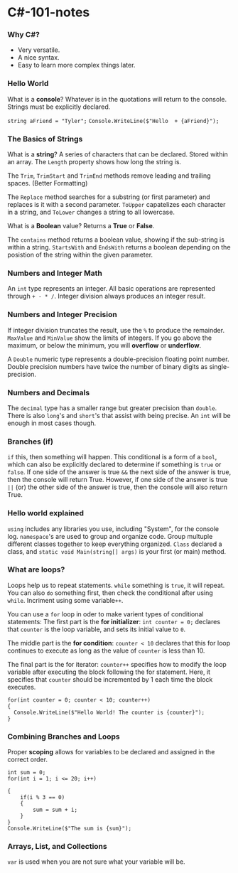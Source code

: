 # C#-101-notes
### Why C#?
- Very versatile.
- A nice syntax.
- Easy to learn more complex things later.
### Hello World
What is a __console__? Whatever is in the quotations will return to the console.
Strings must be explicitly declared.

```string aFriend = "Tyler";```
```Console.WriteLine($"Hello  + {aFriend}");```

### The Basics of Strings
What is a __string__? A series of characters that can be declared. Stored within an array.
The ```Length``` property shows how long the string is.

The ```Trim```, ```TrimStart``` and ```TrimEnd``` methods remove leading and trailing spaces. (Better Formatting)

The ```Replace``` method searches for a substring (or first parameter) and replaces is it with a second parameter. ```ToUpper``` capatelizes each character in a string, and ```ToLower``` changes a string to all lowercase.

What is a __Boolean__ value? Returns a __True__ or __False__.

The ```contains``` method returns a boolean value, showing if the sub-string is within a string. ```StartsWith``` and ```EndsWith``` returns a boolean depending on the posistion of the string within the given parameter.

### Numbers and Integer Math
An ```int``` type represents an integer. All basic operations are represented through ```+ - * /```. Integer division always produces an integer result.

### Numbers and Integer Precision
If integer division truncates the result, use the ```%``` to produce the remainder. ```MaxValue``` and ```MinValue``` show the limits of integers. If you go above the maximum, or below the minimum, you will __overflow__ or __underflow__.

A ```Double``` numeric type represents a double-precision floating point number. Double precision numbers have twice the number of binary digits as single-precision.

### Numbers and Decimals
The ```decimal``` type has a smaller range but greater precision than ```double```. There is also ```long```'s and ```short```'s that assist with being precise. An ```int``` will be enough in most cases though.

### Branches (if)
```if``` this, then something will happen. This conditional is a form of a ```bool```, which can also be explicitly declared to determine if something is ```true``` or ```false```. If one side of the answer is true ```&&``` the next side of the answer is true, then the console will return True. However, if one side of the answer is true ```||``` (or) the other side of the answer is true, then the console will also return True.

### Hello world explained
```using``` includes any libraries you use, including "System", for the console log. ```namespace```'s are used to group and organize code. Group multuple different classes together to keep everything organized. ```Class``` declared a class, and ```static void Main(string[] args)``` is your first (or main) method.

### What are loops?
Loops help us to repeat statements. ```while``` something is ```true```, it will repeat. You can also ```do``` something first, then check the conditional after using ```while```. Incriment using some variable```++```.

You can use a ```for``` loop in oder to make varient types of conditional statements:
The first part is the __for initializer__: ```int counter = 0;``` declares that ```counter``` is the loop variable, and sets its initial value to ```0```.

The middle part is the __for condition__: ```counter < 10``` declares that this for loop continues to execute as long as the value of ```counter``` is less than 10.

The final part is the for iterator: ```counter++``` specifies how to modify the loop variable after executing the block following the for statement. Here, it specifies that ```counter``` should be incremented by 1 each time the block executes.
```
for(int counter = 0; counter < 10; counter++)
{
  Console.WriteLine($"Hello World! The counter is {counter}");
}
```

### Combining Branches and Loops
Proper __scoping__ allows for variables to be declared and assigned in the correct order.
```
int sum = 0;
for(int i = 1; i <= 20; i++)

{
    if(i % 3 == 0)
    {
        sum = sum + i;
    }
}
Console.WriteLine($"The sum is {sum}");
```
### Arrays, List, and Collections
```var``` is used when you are not sure what your variable will be.
